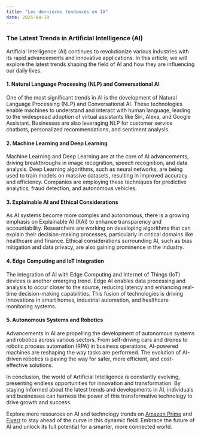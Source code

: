 ```yaml
---
title: "Les dernières tendances en IA"
date: 2025-04-10
---
```


### The Latest Trends in Artificial Intelligence (AI)

Artificial Intelligence (AI) continues to revolutionize various industries with its rapid advancements and innovative applications. In this article, we will explore the latest trends shaping the field of AI and how they are influencing our daily lives.

#### 1. Natural Language Processing (NLP) and Conversational AI
One of the most significant trends in AI is the development of Natural Language Processing (NLP) and Conversational AI. These technologies enable machines to understand and interact with human language, leading to the widespread adoption of virtual assistants like Siri, Alexa, and Google Assistant. Businesses are also leveraging NLP for customer service chatbots, personalized recommendations, and sentiment analysis.

#### 2. Machine Learning and Deep Learning
Machine Learning and Deep Learning are at the core of AI advancements, driving breakthroughs in image recognition, speech recognition, and data analysis. Deep Learning algorithms, such as neural networks, are being used to train models on massive datasets, resulting in improved accuracy and efficiency. Companies are employing these techniques for predictive analytics, fraud detection, and autonomous vehicles.

#### 3. Explainable AI and Ethical Considerations
As AI systems become more complex and autonomous, there is a growing emphasis on Explainable AI (XAI) to enhance transparency and accountability. Researchers are working on developing algorithms that can explain their decision-making processes, particularly in critical domains like healthcare and finance. Ethical considerations surrounding AI, such as bias mitigation and data privacy, are also gaining prominence in the industry.

#### 4. Edge Computing and IoT Integration
The integration of AI with Edge Computing and Internet of Things (IoT) devices is another emerging trend. Edge AI enables data processing and analysis to occur closer to the source, reducing latency and enhancing real-time decision-making capabilities. This fusion of technologies is driving innovations in smart homes, industrial automation, and healthcare monitoring systems.

#### 5. Autonomous Systems and Robotics
Advancements in AI are propelling the development of autonomous systems and robotics across various sectors. From self-driving cars and drones to robotic process automation (RPA) in business operations, AI-powered machines are reshaping the way tasks are performed. The evolution of AI-driven robotics is paving the way for safer, more efficient, and cost-effective solutions.

In conclusion, the world of Artificial Intelligence is constantly evolving, presenting endless opportunities for innovation and transformation. By staying informed about the latest trends and developments in AI, individuals and businesses can harness the power of this transformative technology to drive growth and success.

Explore more resources on AI and technology trends on [Amazon Prime](https://www.amazon.fr/amazonprime?_encoding=UTF8&primeCampaignId=prime_assoc_ft&tag=zenzen0d-21France) and [Fiverr](https://go.fiverr.com/visit/?bta=1071918&brand=fiverrmarketplace) to stay ahead of the curve in this dynamic field. Embrace the future of AI and unlock its full potential for a smarter, more connected world.
